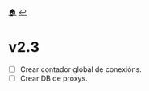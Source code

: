 [🏠](../../README.md)
[↩️](indice.md)

# v2.3

- [ ] Crear contador global de conexións.
- [ ] Crear DB de proxys.
